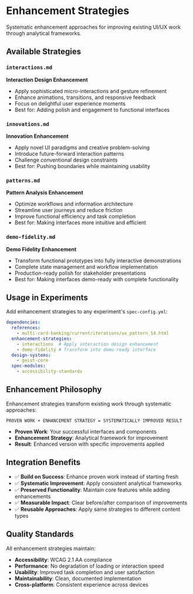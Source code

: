 # Enhancement Strategies

Systematic enhancement approaches for improving existing UI/UX work through analytical frameworks.

## Available Strategies

### `interactions.md`
**Interaction Design Enhancement**
- Apply sophisticated micro-interactions and gesture refinement
- Enhance animations, transitions, and responsive feedback
- Focus on delightful user experience moments
- Best for: Adding polish and engagement to functional interfaces

### `innovations.md`
**Innovation Enhancement**
- Apply novel UI paradigms and creative problem-solving
- Introduce future-forward interaction patterns
- Challenge conventional design constraints
- Best for: Pushing boundaries while maintaining usability

### `patterns.md`
**Pattern Analysis Enhancement**
- Optimize workflows and information architecture
- Streamline user journeys and reduce friction
- Improve functional efficiency and task completion
- Best for: Making interfaces more intuitive and efficient

### `demo-fidelity.md`
**Demo Fidelity Enhancement**
- Transform functional prototypes into fully interactive demonstrations
- Complete state management and workflow implementation
- Production-ready polish for stakeholder presentations
- Best for: Making interfaces demo-ready with complete functionality

## Usage in Experiments

Add enhancement strategies to any experiment's `spec-config.yml`:

```yaml
dependencies:
  references:
    - multi-card-banking/current/iterations/ux_pattern_14.html
  enhancement-strategies:
    - interactions  # Apply interaction design enhancement
    - demo-fidelity # Transform into demo-ready interface
  design-systems:
    - geist-core
  spec-modules:
    - accessibility-standards
```

## Enhancement Philosophy

Enhancement strategies transform existing work through systematic approaches:

```
PROVEN WORK + ENHANCEMENT STRATEGY = SYSTEMATICALLY IMPROVED RESULT
```

- **Proven Work**: Your successful interfaces and components
- **Enhancement Strategy**: Analytical framework for improvement
- **Result**: Enhanced version with specific improvements applied

## Integration Benefits

- ✅ **Build on Success**: Enhance proven work instead of starting fresh
- ✅ **Systematic Improvement**: Apply consistent analytical frameworks
- ✅ **Preserved Functionality**: Maintain core features while adding enhancements
- ✅ **Measurable Impact**: Clear before/after comparison of improvements
- ✅ **Reusable Approaches**: Apply same strategies to different content types

## Quality Standards

All enhancement strategies maintain:
- **Accessibility**: WCAG 2.1 AA compliance
- **Performance**: No degradation of loading or interaction speed
- **Usability**: Improved task completion and user satisfaction
- **Maintainability**: Clean, documented implementation
- **Cross-platform**: Consistent experience across devices
